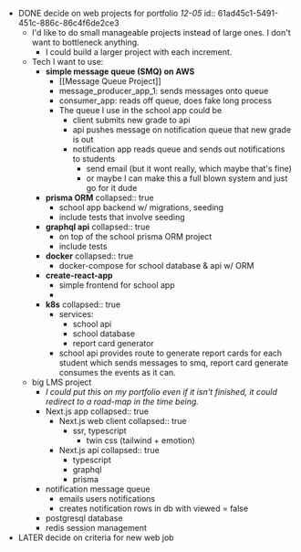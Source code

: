 - DONE decide on web projects for portfolio _12-05_
  id:: 61ad45c1-5491-451c-886c-86c4f6de2ce3
	- I'd like to do small manageable projects instead of large ones. I don't want to bottleneck anything.
		- I could build a larger project with each increment.
	- Tech I want to use:
		- **simple message queue (SMQ) on AWS**
			- [[Message Queue Project]]
			- message_producer_app_1: sends messages onto queue
			- consumer_app: reads off queue, does fake long process
			- The queue I use in the school app could be
				- client submits new grade to api
				- api pushes message on notification queue that new grade is out
				- notification app reads queue and sends out notifications to students
					- send email (but it wont really, which maybe that's fine)
					- or maybe I can make this a full blown system and just go for it dude
		- **prisma ORM**
		  collapsed:: true
			- school app backend w/ migrations, seeding
			- include tests that involve seeding
		- **graphql api**
		  collapsed:: true
			- on top of the school prisma ORM project
			- include tests
		- **docker**
		  collapsed:: true
			- docker-compose for school database & api w/ ORM
		- **create-react-app**
			- simple frontend for school app
			-
		- **k8s**
		  collapsed:: true
			- services:
				- school api
				- school database
				- report card generator
			- school api provides route to generate report cards for each student which sends messages to smq, report card generate consumes the events as it can.
	- big LMS project
		- _I could put this on my portfolio even if it isn't finished, it could redirect to a road-map in the time being._
		- Next.js app
		  collapsed:: true
			- Next.js web client
			  collapsed:: true
				- ssr, typescript
					- twin css (tailwind + emotion)
			- Next.js api
			  collapsed:: true
				- typescript
				- graphql
				- prisma
		- notification message queue
			- emails users notifications
			- creates notification rows in db with viewed = false
		- postgresql database
		- redis session management
- LATER decide on criteria for new web job
